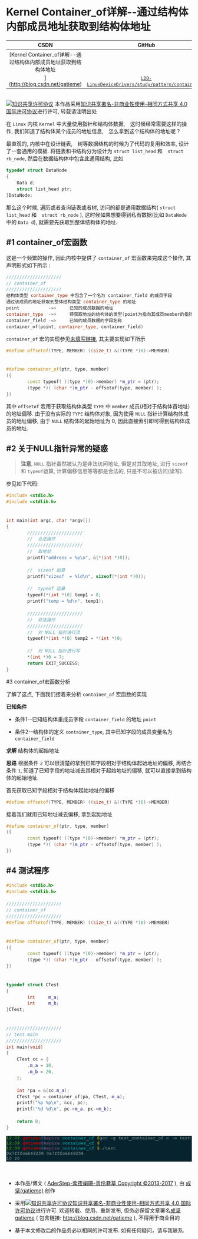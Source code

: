 Kernel Container_of详解--通过结构体内部成员地址获取到结构体地址
=======

| CSDN | GitHub |
|:----:|:------:|
| [Kernel Container_of详解--通过结构体内部成员地址获取到结构体地址
](http://blog.csdn.net/gatieme) | [`LDD-LinuxDeviceDrivers/study/pattern/container_of`](https://github.com/gatieme/LinuxDeviceDrivers/tree/master/study/pattern/container_of) |


<br>
<a rel="license" href="http://creativecommons.org/licenses/by-nc-sa/4.0/"><img alt="知识共享许可协议" style="border-width:0" src="https://i.creativecommons.org/l/by-nc-sa/4.0/88x31.png" /></a>
本作品采用<a rel="license" href="http://creativecommons.org/licenses/by-nc-sa/4.0/">知识共享署名-非商业性使用-相同方式共享 4.0 国际许可协议</a>进行许可, 转载请注明出处
<br>



在 `Linux` 内核 `Kernel` 中大量使用指针和结构体数据,　这时候经常需要这样的操作, 我们知道了结构体某个成员的地址信息,　怎么拿到这个结构体的地址呢 ?





最直观的, 内核中在设计链表,　树等数据结构的时候为了代码的复用和效率, 设计了一套通用的模板. 将链表和书结构分为设计为 `struct list_head` 和　`struct rb_node`, 然后在数据结构体中包含此通用结构, 比如

```cpp
typedef struct DataNode
{
    Data d;
    struct list_head ptr;
}DataNode;
```

那么这个时候, 遍历或者查询链表或者树, 访问的都是通用数据结构( `struct list_head` 和　`struct rb_node` ), 这时候如果想要得到私有数据(比如 `DataNode` 中的 `Data d`), 就需要先获取到整体结构体的地址.

#1	container_of宏函数
-------

这是一个频繁的操作, 因此内核中提供了 `container_of` 宏函数来完成这个操作, 其声明形式如下所示 :

```cpp
/////////////////////
// container_of
/////////////////////
结构体类型 container_type 中包含了一个名为 container_field 的成员字段
通过该成员的地址获取到整体结构类型 container_type 的地址
point           -=>     已知的成员数据的地址
container_type  -=>     待获取地址的结构体的类型(point为指向其成员member的指针)
container_field -=>     已知的成员数据的字段名称
container_of(point, container_type, container_field)
```

`container_of` 宏的实现参见[未填写链接](), 其主要实现如下所示

```cpp
#define offsetof(TYPE, MEMBER) ((size_t) &((TYPE *)0)->MEMBER)


#define container_of(ptr, type, member)                                 \
({                                                                      \
        const typeof( ((type *)0)->member) *m_ptr = (ptr);              \
        (type *)( (char *)m_ptr - offsetof(type, member) );             \
})
```

其中 `offsetof` 宏用于获取结构体类型 `TYPE` 中 `member` 成员(相对于结构体首地址)的地址偏移. 由于没有实际的 `TYPE` 结构体对象, 因为使用 `NULL` 指针计算结构体成员的地址偏移, 由于 `NULL` 结构体的起始地址为 0, 因此直接索引即可得到结构体成员的地址.

#2	关于NULL指针异常的疑惑
-------

> **注意**, `NULL` 指针虽然被认为是非法访问地址, 但是对其取地址, 进行 `sizeof` 和 `typeof`运算, 计算偏移信息等等都是合法的, 只是不可以被访问(读写).

参见如下代码:

```cpp
#include <stdio.h>
#include <stdlib.h>


int main(int argc, char *argv[])
{
        /////////////////////
        //  合法操作
        /////////////////////
        //  取地址
        printf("address = %p\n", &(*(int *)0));

        //  sizeof 运算
        printf("sizeof  = %ld\n", sizeof(*(int *)0));

        //  typeof 运算
        typeof(*(int *)0) temp1 = 8;
        printf("temp = %d\n", temp1);

        /////////////////////
        //  非法操作
        /////////////////////
        //  对 NULL 指针进行读
        typeof(*(int *)0) temp2 = *(int *)0;

        //  对 NULL 指针进行写
        *(int *)0 = 7;
        return EXIT_SUCCESS;
}
```

#3	container_of宏函数分析

了解了这点, 下面我们接着来分析 `container_of` 宏函数的实现

**已知条件**

*	条件1--已知结构体重成员字段 `container_field` 的地址 `point`

*	条件2--结构体的定义 `container_type`, 其中已知字段的成员变量名为 `container_field`

**求解**	结构体的起始地址

**思路**	根据条件 `2` 可以很清楚的拿到已知字段相对于结构体起始地址的偏移, 再结合条件 `1`, 知道了已知字段的地址减去其相对于起始地址的偏移, 就可以直接拿到结构体的起始地址.


首先获取已知字段相对于结构体起始地址的偏移

```cpp
#define offsetof(TYPE, MEMBER) ((size_t) &((TYPE *)0)->MEMBER)
```

接着我们就用已知地址减去偏移, 拿到起始地址

```cpp
#define container_of(ptr, type, member)                                 \
({                                                                      \
        const typeof( ((type *)0)->member) *m_ptr = (ptr);              \
        (type *)( (char *)m_ptr - offsetof(type, member) );             \
})
```

#4	测试程序
-------


```cpp
#include <stdio.h>
#include <stdlib.h>

/////////////////////
// container_of
/////////////////////
#define offsetof(TYPE, MEMBER) ((size_t) &((TYPE *)0)->MEMBER)


#define container_of(ptr, type, member)                                 \
({                                                                      \
        const typeof( ((type *)0)->member) *m_ptr = (ptr);              \
        (type *)( (char *)m_ptr - offsetof(type, member) );             \
})


typedef struct CTest
{
        int     m_a;
        int     m_b;
}CTest;


/////////////////////
// test main
/////////////////////
int main(void)
{
    CTest cc = {
        .m_a = 10,
        .m_b = 20,
    };

    int *pa = &(cc.m_a);
    CTest *pc = container_of(pa, CTest, m_a);
    printf("%p %p\n", &cc, pc);
    printf("%d %d\n", pc->m_a, pc->m_b);

    return 0;
}
```

![`container_of` 测试程序](test_container_of.png)

<br>

*	本作品/博文 ( [AderStep-紫夜阑珊-青伶巷草 Copyright ©2013-2017](http://blog.csdn.net/gatieme) ), 由 [成坚(gatieme)](http://blog.csdn.net/gatieme) 创作 

*	采用<a rel="license" href="http://creativecommons.org/licenses/by-nc-sa/4.0/"><img alt="知识共享许可协议" style="border-width:0" src="https://i.creativecommons.org/l/by-nc-sa/4.0/88x31.png" /></a><a rel="license" href="http://creativecommons.org/licenses/by-nc-sa/4.0/">知识共享署名-非商业性使用-相同方式共享 4.0 国际许可协议</a>进行许可. 欢迎转载、使用、重新发布, 但务必保留文章署名[成坚gatieme](http://blog.csdn.net/gatieme) ( 包含链接: http://blog.csdn.net/gatieme ), 不得用于商业目的

*	基于本文修改后的作品务必以相同的许可发布. 如有任何疑问，请与我联系.